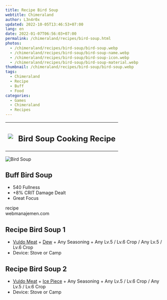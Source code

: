```yaml
---
title: Recipe Bird Soup
webtitle: Chimeraland
author: L3n4r0x
updated: 2022-10-05T13:46:53+07:00
lang: en
date: 2022-01-07T06:56:03+07:00
permalink: /chimeraland/recipes/bird-soup.html
photos:
  - /chimeraland/recipes/bird-soup/bird-soup.webp
  - /chimeraland/recipes/bird-soup/bird-soup-name.webp
  - /chimeraland/recipes/bird-soup/bird-soup-icon.webp
  - /chimeraland/recipes/bird-soup/bird-soup-material.webp
thumbnail: /chimeraland/recipes/bird-soup/bird-soup.webp
tags:
  - Chimeraland
  - Recipe
  - Buff
  - Food
categories:
  - Games
  - Chimeraland
  - Recipes
---
```


<section id="bootstrap-wrapper">
  <link
    rel="stylesheet"
    href="https://cdn.statically.io/gh/dimaslanjaka/Web-Manajemen/40ac3225/css/bootstrap-4.5-wrapper.css"
  />
  <div class="row mb-2">
    <div class="col-md-12 mb-2">
      <table class="table" id="post-info">
        <tbody>
          <tr>
            <td>
              <img
                class="d-inline-block me-2"
                src="/chimeraland/recipes/bird-soup/bird-soup-icon.webp"
                width="auto"
                height="auto"
              />
            </td>
            <td><h1 class="fs-5">Bird Soup Cooking Recipe</h1></td>
          </tr>
        </tbody>
      </table>
    </div>
  </div>
  <div class="card mb-2">
    <div class="row g-0">
      <div class="col-sm-4 position-relative mb-2">
        <img
          src="/chimeraland/recipes/bird-soup/bird-soup-material.webp"
          class="card-img fit-cover w-100 h-100"
          alt="Bird Soup"
          data-fancybox="true"
        />
      </div>
      <div class="col-sm-8 mb-2">
        <div class="card-body">
          <h2 class="card-title fs-5">Buff Bird Soup</h2>
          <div class="card-text">
            <ul>
              <li>540 Fullness</li>
              <li>+8% CRIT Damage Dealt</li>
              <li>Great Focus</li>
            </ul>
          </div>
          <span class="badge rounded-pill bg-dark">recipe</span>
        </div>
        <div class="card-footer text-end text-muted">webmanajemen.com</div>
      </div>
    </div>
  </div>
  <div class="row mb-2">
    <div class="col-12 col-lg-6 recipe-item mb-2">
      <div class="card">
        <div class="card-body">
          <h2 class="card-title fs-5">Recipe Bird Soup 1</h2>
          <div class="card-text">
            <ul>
              <li>
                <a
                  class="text-decoration-none"
                  href="/chimeraland/materials/vuldo-meat.html"
                  >Vuldo Meat</a
                ><span> + </span
                ><a
                  class="text-decoration-none"
                  href="/chimeraland/materials/dew.html"
                  >Dew</a
                ><span> + </span>Any Seasoning<span> + </span>Any Lv.5 / Lv.6
                Crop<span> / </span>Any Lv.5 / Lv.6 Crop
              </li>
              <li>Device: Stove or Camp</li>
            </ul>
          </div>
        </div>
      </div>
    </div>
    <div class="col-12 col-lg-6 recipe-item mb-2">
      <div class="card">
        <div class="card-body">
          <h2 class="card-title fs-5">Recipe Bird Soup 2</h2>
          <div class="card-text">
            <ul>
              <li>
                <a
                  class="text-decoration-none"
                  href="/chimeraland/materials/vuldo-meat.html"
                  >Vuldo Meat</a
                ><span> + </span
                ><a
                  class="text-decoration-none"
                  href="/chimeraland/materials/ice-piece.html"
                  >Ice Piece</a
                ><span> + </span>Any Seasoning<span> + </span>Any Lv.5 / Lv.6
                Crop<span> / </span>Any Lv.5 / Lv.6 Crop
              </li>
              <li>Device: Stove or Camp</li>
            </ul>
          </div>
        </div>
      </div>
    </div>
  </div>
</section>